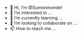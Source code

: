 - 👋 Hi, I’m @Sumonmondel
- 👀 I’m interested in ...
- 🌱 I’m currently learning ...
- 💞️ I’m looking to collaborate on ...
- 📫 How to reach me ...

<!---
Sumonmondel/Sumonmondel is a ✨ special ✨ repository because its `README.md` (this file) appears on your GitHub profile.
You can click the Preview link to take a look at your changes.
--->
